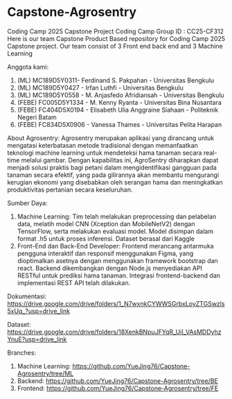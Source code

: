 # Capstone-Agrosentry
Coding Camp 2025 Capstone Project
Coding Camp Group ID : CC25-CF312 Here is our team Capstone Product Based repository for Coding Camp 2025 Capstone project. Our team consist of 3 Front end back end and 3 Machine Learning

Anggota kami:
1. (ML)  MC189D5Y0311- Ferdinand S. Pakpahan - Universitas Bengkulu
2. (ML) MC189D5Y0427 - Irfan Luthfi - Universitas Bengkulu
3. (ML) MC189D5Y0558 - M. Anjasfedo Afridiansah - Universitas Bengkulu 
4. (FEBE) FC005D5Y1334 - M. Kenny Ryanta - Universitas Bina Nusantara 
5. (FEBE) FC404D5X0194 - Elisabeth Ulia Anggraine Siahaan - Politeknik Negeri Batam 
6. (FEBE) FC834D5X0906 - Vanessa Thames - Universitas Pelita Harapan

About Agrosentry:
Agrosentry merupakan aplikasi yang dirancang untuk mengatasi keterbatasan metode tradisional dengan memanfaatkan teknologi machine learning untuk mendeteksi hama tanaman secara real-time melalui gambar. Dengan kapabilitas ini, AgroSentry diharapkan dapat menjadi solusi praktis bagi petani dalam mengidentifikasi gangguan pada tanaman secara efektif, yang pada gilirannya akan membantu mengurangi kerugian ekonomi yang disebabkan oleh serangan hama dan meningkatkan produktivitas pertanian secara keseluruhan. 

Sumber Daya:
1. Machine Learning: Tim telah melakukan preprocessing dan pelabelan data, melatih model CNN (Xception dan MobileNetV2) dengan TensorFlow, serta melakukan evaluasi model. Model disimpan dalam format .h5 untuk proses inferensi. Dataset berasal dari Kaggle
2. Front-End dan Back-End Developer: Frontend merancang antarmuka pengguna interaktif dan responsif menggunakan Figma, yang dioptimalkan asetnya dengan menggunakan framework bootstrap dan react. Backend dikembangkan dengan Node.js menyediakan API RESTful untuk prediksi hama tanaman. Integrasi frontend-backend dan implementasi REST API telah dilakukan.

Dokumentasi:
https://drive.google.com/drive/folders/1_N7wxnkCYWWSGrbxLoyZTGSwzls5xUq_?usp=drive_link 

Dataset:
https://drive.google.com/drive/folders/18XenkBNpuJFYqR_UiI_VAsMDDyhzYnuE?usp=drive_link

Branches:
1. Machine Learning: https://github.com/YueJing76/Capstone-Agrosentry/tree/ML
2. Backend: https://github.com/YueJing76/Capstone-Agrosentry/tree/BE
3. Frontend: https://github.com/YueJing76/Capstone-Agrosentry/tree/FE
